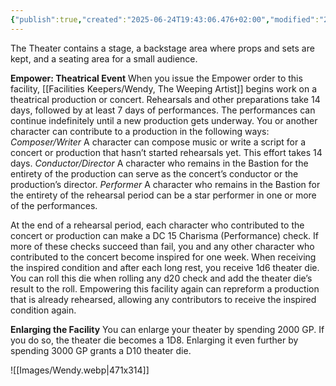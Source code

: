 ```yaml
---
{"publish":true,"created":"2025-06-24T19:43:06.476+02:00","modified":"2025-07-18T17:52:37.311+02:00","cssclasses":""}
---
```


The Theater contains a stage, a backstage area where props and sets are kept, and a seating area for a small audience.

**Empower: Theatrical Event** When you issue the Empower order to this facility, [[Facilities Keepers/Wendy, The Weeping Artist]] begins work on a theatrical production or concert. Rehearsals and other preparations take 14 days, followed by at least 7 days of performances. The performances can continue
indefinitely until a new production gets underway. You or another character can contribute to a production in the following ways:
*Composer/Writer* A character can compose music or write a script for a concert or production that hasn’t started rehearsals yet. This effort takes 14 days.
*Conductor/Director* A character who remains in the Bastion for the entirety of the production can serve as the concert’s conductor or the production’s director.
*Performer* A character who remains in the Bastion for the entirety of the rehearsal period can be a star performer in one or more of the performances.

At the end of a rehearsal period, each character who contributed to the concert or production can make a DC 15 Charisma (Performance) check. If more of these checks succeed than fail, you and any other character who contributed to the concert become inspired for one week. When receiving the inspired condition and after each long rest, you receive 1d6 theater die. You can roll this die when rolling any d20 check and add the theater die’s result to the roll. 
Empowering this facility again can repreform a production that is already rehearsed, allowing any contributors to receive the inspired condition again.

**Enlarging the Facility** You can enlarge your theater by spending 2000 GP. If you do so, the theater die becomes a 1D8. Enlarging it even further by spending 3000 GP grants a D10 theater die.

![[Images/Wendy.webp|471x314]]